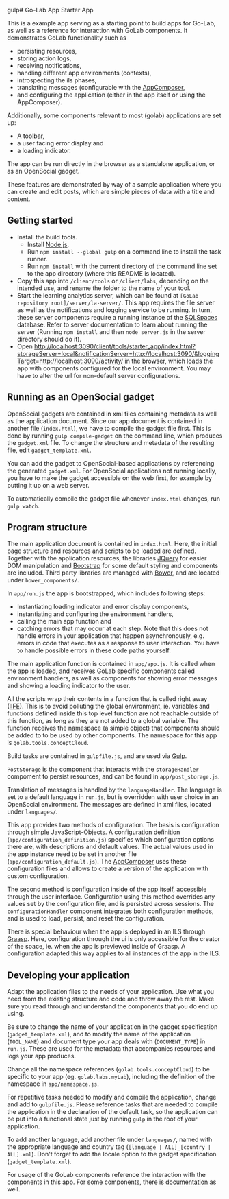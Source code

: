 gulp# Go-Lab App Starter App

This is a example app serving as a starting point to build apps for Go-Lab, as
well as a reference for interaction with GoLab components. It demonstrates GoLab
functionality such as

- persisting resources,
- storing action logs,
- receiving notifications,
- handling different app environments (contexts),
- introspecting the ils phases,
- translating messages (configurable with the
  [AppComposer](http://composer.golabz.eu),
- and configuring the application (either in the app itself or using the
  AppComposer).

Additionally, some components relevant to most (golab) applications are set up:

- A toolbar,
- a user facing error display and
- a loading indicator.

The app can be run directly in the browser as a standalone application, or as an
OpenSocial gadget.

These features are demonstrated by way of a sample application where you can
create and edit posts, which are simple pieces of data with a title and content.

## Getting started

- Install the build tools.
    - Install [Node.js](http://nodejs.org).
    - Run `npm install --global gulp` on a command line to install the task
      runner.
    - Run `npm install` with the current directory of the command line set to the
      app directory (where this README is located).
- Copy this app into `/client/tools` or `/client/labs`, depending on the
  intended use, and rename the folder to the name of your tool.
- Start the learning analytics server, which can be found at
  `[GoLab repository root]/server/la-server/`. This app requires the file server
  as well as the notifications and logging service to be running. In turn, these
  server components require a running instance of the
  [SQLSpaces](http://projects.collide.info/projects/sqlspaces) database. Refer
  to server documentation to learn about running the server (Running `npm
  install` and then `node server.js` in the server directory should do it).
- Open
  [http://localhost:3090/client/tools/starter_app/index.html?storageServer=local&notificationServer=http://localhost:3090/&loggingTarget=http://localhost:3090/activity/](http://localhost:3090/client/tools/starter_app/index.html?storageServer=local&notificationServer=http://localhost:3090/&loggingTarget=http://localhost:3090/activity/)
  in the browser, which loads the app with components configured for the local
  environment. You may have to alter the url for non-default server
  configurations.


## Running as an OpenSocial gadget

OpenSocial gadgets are contained in xml files containing metadata as well as the
application document. Since our app document is contained in another file
(`index.html`), we have to compile the gadget file first. This is done by
running `gulp compile-gadget` on the command line, which produces the
`gadget.xml` file. To change the structure and metadata of the resulting file,
edit `gadget_template.xml`.

You can add the gadget to OpenSocial-based applications by referencing the
generated `gadget.xml`. For OpenSocial applications not running locally, you
have to make the gadget accessible on the web first, for example by putting it
up on a web server.

To automatically compile the gadget file whenever `index.html` changes, run
`gulp watch`.


## Program structure

The main application document is contained in `index.html`. Here, the initial
page structure and resources and scripts to be loaded are defined. Together with
the application resources, the libraries [JQuery](http://jquery.com) for easier
DOM manipulation and [Bootstrap](http://getbootstrap.js) for some default
styling and components are included. Third party libraries are managed with
[Bower](http://bower.io), and are located under `bower_components/`.

In `app/run.js` the app is bootstrapped, which includes following steps:

- Instantiating loading indicator and error display components,
- instantiating and configuring the environment handlers,
- calling the main app function and
- catching errors that may occur at each step. Note that this does not handle
  errors in your application that happen asynchronously, e.g. errors in code
  that executes as a response to user interaction. You have to handle possible
  errors in these code paths yourself.

The main application function is contained in `app/app.js`. It is called when
the app is loaded, and receives GoLab specific components called environment
handlers, as well as components for showing error messages and showing a
loading indicator to the user.

All the scripts wrap their contents in a function that is called right away
([IIFE](https://en.wikipedia.org/wiki/Immediately-invoked_function_expression)).
This is to avoid polluting the global environment, ie. variables and functions
defined inside this top level function are not reachable outside of this
function, as long as they are not added to a global variable. The function
receives the namespace (a simple object) that components should be added to to
be used by other components. The namespace for this app is
`golab.tools.conceptCloud`.

Build tasks are contained in `gulpfile.js`, and are used via
[Gulp](http://gulpjs.com).

`PostStorage` is the component that interacts with the `storageHandler`
compoment to persist resources, and can be found in `app/post_storage.js`.

Translation of messages is handled by the `languageHandler`. The language is
set to a default language in `run.js`, but is overridden with user choice in an
OpenSocial environment. The messages are defined in xml files, located under
`languages/`.

This app provides two methods of configuration. The basis is configuration
through simple JavaScript-Objects. A configuration definition
(`app/configuration_definition.js`) specifies which configuration options there
are, with descriptions and default values. The actual values used in the app
instance need to be set in another file (`app/configuration_default.js`). The
[AppComposer](http://composer.golabz.eu) uses these configuration files and
allows to create a version of the application with custom configuration.

The second method is configuration inside of the app itself, accessible through
the user interface. Configuration using this method overrides any values set by
the configuration file, and is persisted across sessions. The
`configurationHandler` component integrates both configuration methods, and is
used to load, persist, and reset the configuration.

There is special behaviour when the app is deployed in an ILS through
[Graasp](http://graasp.eu). Here, configuration through the ui is only
accessible for the creator of the space, ie. when the app is previewed inside of
Graasp. A configuration adapted this way applies to all instances of the app in
the ILS.


## Developing your application

Adapt the application files to the needs of your application. Use what you need
from the existing structure and code and throw away the rest. Make sure you
read through and understand the components that you do end up using.

Be sure to change the name of your application in the gadget specification
(`gadget_template.xml`), and to modify the name of the application (`TOOL_NAME`)
and document type your app deals with (`DOCUMENT_TYPE`) in `run.js`. These are
used for the metadata that accompanies resources and logs your app produces.

Change all the namespace references (`golab.tools.conceptCloud`) to be specific to
your app (eg. `golab.labs.myLab`), including the definition of the namespace in
`app/namespace.js`.

For repetitive tasks needed to modify and compile the application, change and
add to `gulpfile.js`. Please reference tasks that are needed to compile the
application in the declaration of the default task, so the application can be
put into a functional state just by running `gulp` in the root of your
application.

To add another language, add another file under `languages/`, named with the
appropriate language and country tag (`[language | ALL]_[country | ALL].xml`).
Don't forget to add the locale option to the gadget specification
(`gadget_template.xml`).

For usage of the GoLab components reference the interaction with the components
in this app. For some components, there is
[documentation](https://github.com/go-lab/ils/wiki) as well.
